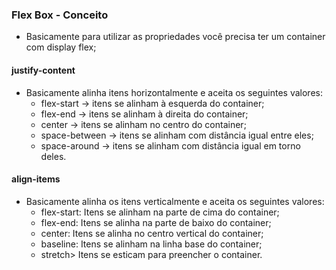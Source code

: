 ### Flex Box - Conceito

- Basicamente para utilizar as propriedades você precisa ter um container com display
flex;

#### justify-content

- Basicamente alinha itens horizontalmente e aceita os seguintes valores:
    - flex-start -> itens se alinham à esquerda do container;
    - flex-end -> itens se alinham à direita do container;
    - center -> itens se alinham no centro do container;
    - space-between -> itens se alinham com distância igual entre eles;
    - space-around -> itens se alinham com distância igual em torno deles.

#### align-items

- Basicamente alinha os itens verticalmente e aceita os seguintes valores:
    - flex-start: Itens se alinham na parte de cima do container;
    - flex-end: Itens se alinha na parte de baixo do container;
    - center: Itens se alinha no centro vertical do container;
    - baseline: Itens se alinham na linha base do container;
    - stretch> Itens se esticam para preencher o container.